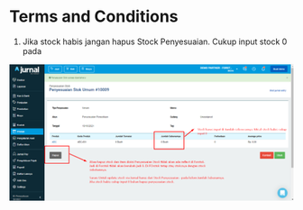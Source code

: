 # Terms and Conditions

1. Jika stock habis jangan hapus Stock Penyesuaian. Cukup input stock 0 pada&#x20;

![](<../../../.gitbook/assets/image (441).png>)

